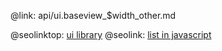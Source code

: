 @link: api/ui.baseview_$width_other.md

@seolinktop: [ui library](https://webix.com)
@seolink: [list in javascript](https://webix.com/widget/list/)
